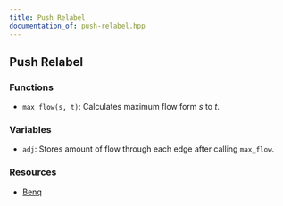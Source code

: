 ```yaml
---
title: Push Relabel
documentation_of: push-relabel.hpp
---
```


## Push Relabel

### Functions
- `max_flow(s, t)`: Calculates maximum flow form $s$ to $t$. 

### Variables
- `adj`: Stores amount of flow through each edge after calling `max_flow`. 
	
### Resources
- [Benq](https://github.com/bqi343/USACO/blob/4aa96cd195a770c3a7f8977441020036d84b4f24/Implementations/content/graphs%20(12)/Flows%20(12.3)/HLPP.h)

